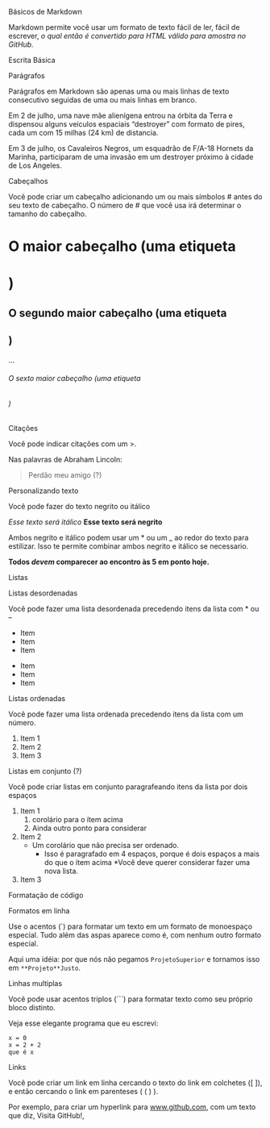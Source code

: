 Básicos de Markdown

Markdown permite você usar um formato de texto fácil de ler, fácil de escrever, *o qual então é convertido para HTML válido para amostra no GitHub.*

Escrita Básica

Parágrafos

Parágrafos em Markdown são apenas uma ou mais linhas de texto consecutivo seguidas de uma ou mais linhas em branco.


Em 2 de julho, uma nave mãe alienígena entrou na órbita da Terra e dispensou alguns veículos espaciais “destroyer” com formato de pires, cada um com 15 milhas (24 km) de distancia.

Em 3 de julho, os Cavaleiros Negros, um esquadrão de F/A-18 Hornets da Marinha, participaram de uma invasão em um destroyer próximo à cidade de Los Angeles.


Cabeçalhos

Você pode criar um cabeçalho adicionando um ou mais símbolos # antes do seu texto de cabeçalho. O número de # que você usa irá determinar o tamanho do cabeçalho.



# O maior cabeçalho (uma etiqueta <h1>)
## O segundo maior cabeçalho (uma etiqueta <h2>)
…
###### O sexto maior cabeçalho (uma etiqueta <h6>)


Citações

Você pode indicar citações com um >.


Nas palavras de Abraham Lincoln:

> Perdão meu amigo (?) 


Personalizando texto

Você pode fazer do texto negrito ou itálico


*Esse texto será itálico*
**Esse texto será negrito**


Ambos negrito e itálico podem usar um * ou um _ ao redor do texto para estilizar. Isso te permite combinar ambos negrito e itálico se necessario.


**Todos _devem_ comparecer ao encontro às 5 em ponto hoje.** 



Listas

Listas desordenadas

Você pode fazer uma lista desordenada precedendo itens da lista com * ou –

* Item
* Item 
* Item 

- Item 
- Item
- Item


Listas ordenadas

Você pode fazer uma lista ordenada precedendo itens da lista com um número.


1. Item 1     
2. Item 2
3. Item 3


Listas em conjunto (?)

Você pode criar listas em conjunto paragrafeando itens da lista por dois espaços


1.  Item 1
    1. corolário para o ítem acima
    2. Ainda outro ponto para considerar
2. Item 2
    * Um corolário que não precisa ser ordenado.
       * Isso é paragrafado em 4 espaços, porque é dois espaços a mais do que o item acima
       *Você deve querer considerar fazer uma nova lista.
3. Item 3


Formatação de código

Formatos em linha

Use o acentos (`) para formatar um texto em um formato de monoespaço especial. Tudo além das aspas aparece como é, com nenhum outro formato especial.


Aqui uma idéia: por que nós não pegamos `ProjetoSuperior` e tornamos isso em `**Projeto**Justo`.


Linhas multiplas

Você pode usar acentos triplos (```) para formatar texto como seu próprio bloco distinto.


Veja esse elegante programa que eu escrevi:

```
x = 0
x = 2 + 2
que é x
```


Links

Você pode criar um link em linha cercando o texto do link em colchetes ([ ]), e então cercando o link em parenteses ( ( ) ).

Por exemplo, para criar um hyperlink para www.github.com, com um texto que diz, Visita GitHub!, 
